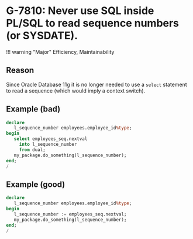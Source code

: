 # G-7810: Never use SQL inside PL/SQL to read sequence numbers (or SYSDATE).

!!! warning "Major"
    Efficiency, Maintainability

## Reason

Since Oracle Database 11g it is no longer needed to use a `select` statement to read a sequence (which would imply a context switch).

## Example (bad)

``` sql
declare
   l_sequence_number employees.employee_id%type;
begin
   select employees_seq.nextval
     into l_sequence_number
     from dual;
   my_package.do_something(l_sequence_number);
end;
/
```

## Example (good)

``` sql
declare
   l_sequence_number employees.employee_id%type;
begin
   l_sequence_number := employees_seq.nextval;
   my_package.do_something(l_sequence_number);
end;
/
```